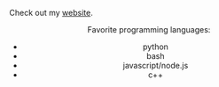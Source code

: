 Check out my <a href="http://gadhagod.github.io/">website</a>.<br><center>

Favorite programming languages:

- python
- bash
- javascript/node.js
- c++
